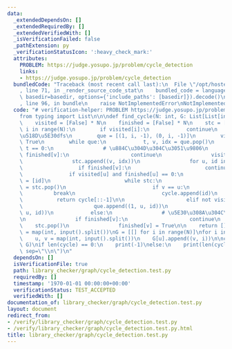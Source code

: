 ```yaml
---
data:
  _extendedDependsOn: []
  _extendedRequiredBy: []
  _extendedVerifiedWith: []
  _isVerificationFailed: false
  _pathExtension: py
  _verificationStatusIcon: ':heavy_check_mark:'
  attributes:
    PROBLEM: https://judge.yosupo.jp/problem/cycle_detection
    links:
    - https://judge.yosupo.jp/problem/cycle_detection
  bundledCode: "Traceback (most recent call last):\n  File \"/opt/hostedtoolcache/PyPy/3.7.13/x64/site-packages/onlinejudge_verify/documentation/build.py\"\
    , line 71, in _render_source_code_stat\n    bundled_code = language.bundle(stat.path,\
    \ basedir=basedir, options={'include_paths': [basedir]}).decode()\n  File \"/opt/hostedtoolcache/PyPy/3.7.13/x64/site-packages/onlinejudge_verify/languages/python.py\"\
    , line 96, in bundle\n    raise NotImplementedError\nNotImplementedError\n"
  code: "# verification-helper: PROBLEM https://judge.yosupo.jp/problem/cycle_detection\n\
    from typing import List\n\n\ndef find_cycle(N: int, G: List[List[int]]) -> List[int]:\n\
    \    visited = [False] * N\n    finished = [False] * N\n    stc = []\n    for\
    \ i in range(N):\n        if visited[i]:\n            continue\n        # \u975E\
    \u518D\u5E30dfs\n        que = [(1, i, -1), (0, i, -1)]\n        visited[i] =\
    \ True\n        while que:\n            t, v, idx = que.pop()\n            if\
    \ t == 0:\n                # \u884C\u304D\u304C\u3051\u9806\n                if\
    \ finished[v]:\n                    continue\n                visited[v] = True\n\
    \                stc.append((v, idx))\n                for u, id in G[v]:\n  \
    \                  if finished[v]:\n                        continue\n\n     \
    \               if visited[u] and finished[u] == 0:\n                        cycle\
    \ = [id]\n                        while stc:\n                            v, id\
    \ = stc.pop()\n                            if v == u:\n                      \
    \          break\n                            cycle.append(id)\n             \
    \           return cycle[::-1]\n\n                    elif not visited[u]:\n \
    \                       que.append((1, u, id))\n                        que.append((0,\
    \ u, id))\n            else:\n                # \u5E30\u308A\u304C\u3051\u9806\
    \n                if finished[v]:\n                    continue\n            \
    \    stc.pop()\n                finished[v] = True\n\n    return []\n\n\nN, M\
    \ = map(int, input().split())\nG = [[] for i in range(N)]\nfor i in range(M):\n\
    \    u, v = map(int, input().split())\n    G[u].append((v, i))\n\ncycle = find_cycle(N,\
    \ G)\nif len(cycle) == 0:\n    print(-1)\nelse:\n    print(len(cycle))\n    print(*cycle,\
    \ sep=\"\\n\")\n"
  dependsOn: []
  isVerificationFile: true
  path: library_checker/graph/cycle_detection.test.py
  requiredBy: []
  timestamp: '1970-01-01 00:00:00+00:00'
  verificationStatus: TEST_ACCEPTED
  verifiedWith: []
documentation_of: library_checker/graph/cycle_detection.test.py
layout: document
redirect_from:
- /verify/library_checker/graph/cycle_detection.test.py
- /verify/library_checker/graph/cycle_detection.test.py.html
title: library_checker/graph/cycle_detection.test.py
---
```

